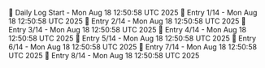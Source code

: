 📅 Daily Log Start - Mon Aug 18 12:50:58 UTC 2025
📌 Entry 1/14 - Mon Aug 18 12:50:58 UTC 2025
📌 Entry 2/14 - Mon Aug 18 12:50:58 UTC 2025
📌 Entry 3/14 - Mon Aug 18 12:50:58 UTC 2025
📌 Entry 4/14 - Mon Aug 18 12:50:58 UTC 2025
📌 Entry 5/14 - Mon Aug 18 12:50:58 UTC 2025
📌 Entry 6/14 - Mon Aug 18 12:50:58 UTC 2025
📌 Entry 7/14 - Mon Aug 18 12:50:58 UTC 2025
📌 Entry 8/14 - Mon Aug 18 12:50:58 UTC 2025
